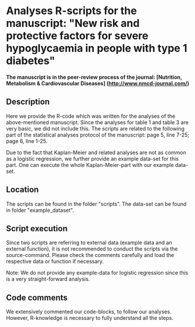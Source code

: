 # Analyses R-scripts for the manuscript: "New risk and protective factors for severe hypoglycaemia in people with type 1 diabetes"

**The manuscript is in the peer-review process of the journal: [Nutrition, Metabolism & Cardiovascular Diseases] (http://www.nmcd-journal.com/)**

## Description
Here we provide the R-code which was written for the analyses of the above-mentioned manuscript.
Since the analyses for table 1 and table 3 are very basic, we did not include this.
The scripts are related to the following part of the statistical analyses protocol of the manuscript: page 5, line 7-25; page 6, line 1-25.

Due to the fact that Kaplan-Meier and related analyses are not as common as a logistic regression, we further provide an example data-set for this part.
One can execute the whole Kaplan-Meier-part with our example data-set. 

## Location
The scripts can be found in the folder "scripts".
The data-set can be found in folder "example_dataset".

## Script execution
Since two scripts are referring to external data (example data and an external function), it is not recommended to conduct the scripts via the source-command.
Please check the comments carefully and load the respective data or function if necessary.

Note: We do not provide any example-data for logistic regression since this is a very straight-forward analysis.

## Code comments
We extensively commented our code-blocks, to follow our analyses.
However, R-knowledge is necessary to fully understand all the steps. 
